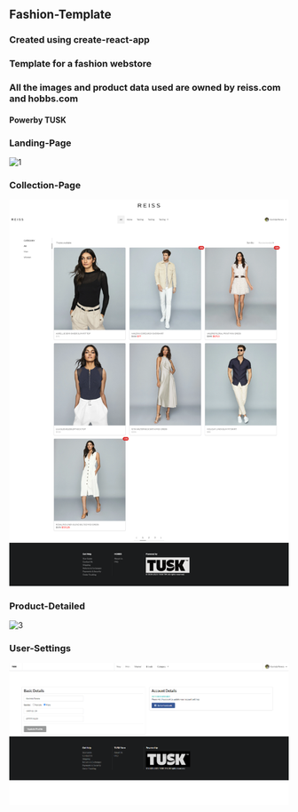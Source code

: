 ## Fashion-Template
### Created using create-react-app
### Template for a fashion webstore
### All the images and product data used are owned by reiss.com and hobbs.com
#### Powerby TUSK
### Landing-Page
![1](fashion-template/screenshots/6.png)
### Collection-Page
![2](fashion-template/screenshots/7.png)
### Product-Detailed
![3](fashion-template/screenshots/8.png)
### User-Settings
![4](fashion-template/screenshots/4.png)
